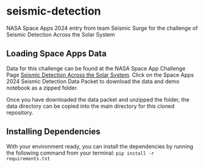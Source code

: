 # seismic-detection

NASA Space Apps 2024 entry from team Seismic Surge for the challenge of Seismic Detection Across the Solar System

## Loading Space Apps Data

Data for this challenge can be found at the NASA Space App Challenge Page [Seismic Detection Across the Solar System](https://www.spaceappschallenge.org/nasa-space-apps-2024/challenges/seismic-detection-across-the-solar-system/?tab=resources). 
Click on the Space Apps 2024 Seismic Detection Data Packet to download the data and demo notebook as a zipped folder.

Once you have downloaded the data packet and unzipped the folder, the data directory can be copied into the main directory for this 
cloned repository.

## Installing Dependencies

With your environment ready, you can install the dependencies by running the following command from your terminal:
`pip install -r requirements.txt`